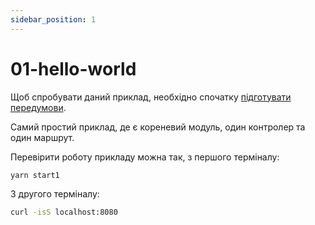 ```yaml
---
sidebar_position: 1
---
```


# 01-hello-world

Щоб спробувати даний приклад, необхідно спочатку [підготувати передумови](./prerequisite).

Самий простий приклад, де є кореневий модуль, один контролер та один маршрут.

Перевірити роботу прикладу можна так, з першого терміналу:

```bash
yarn start1
```

З другого терміналу:

```bash
curl -isS localhost:8080
```
